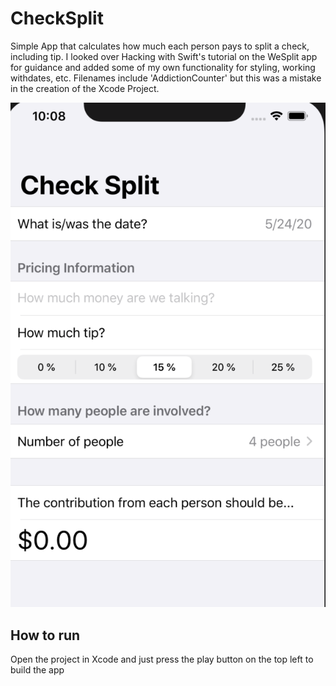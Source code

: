 # CheckSplit
Simple App that calculates how much each person pays to split a check, including tip. 
I looked over Hacking with Swift's tutorial on the WeSplit app for guidance and added some of my own functionality for styling, working withdates, etc.
Filenames include 'AddictionCounter' but this was a mistake in the creation of the Xcode Project.

![Image of Application](https://github.com/19neloyk/CheckSplit/blob/master/Screen%20Shot%202020-05-24%20at%2010.08.15%20PM.png)

## How to run
Open the project in Xcode and just press the play button on the top left to build the app
